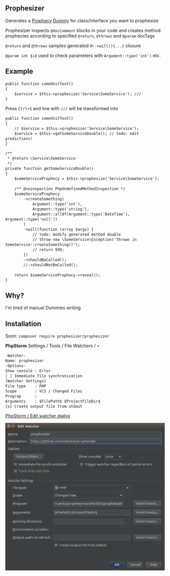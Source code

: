 ## Prophesizer

Generates a [Prophecy](https://github.com/phpspec/prophecy) 
[Dummy](https://github.com/phpspec/prophecy#dummies) for class/interface 
you want to prophesize

Prophesizer inspects `@docComment` blocks in your code and creates 
method prophecies according to specified `@return`, `@throws` and `@param` docTags

`@return` and `@throws` samples generated in `->will(){...}` closure

`@param int $id` used to check parameters with `Argument::type('int')` etc.

## Example
```
public function someUnitTest()
{
    $service = $this->prophesize('Service\SomeService'); ///
}    
```
Press `Ctrl+S` and line with `///` will be transformed into
```
public function someUnitTest()
{
    // $service = $this->prophesize('Service\SomeService');
    $service = $this->getSomeServiceDouble(); // todo: edit predictions!
}
```

```
/**
 * @return \Service\SomeService
 */
private function getSomeServiceDouble()
{
    $someServiceProphecy = $this->prophesize('Service\SomeService');
    
    /** @noinspection PhpUndefinedMethodInspection */
    $someServiceProphecy
        ->createSomething(
            Argument::type('int'),
            Argument::type('string'),
            Argument::allOf(Argument::type('DateTime'), Argument::type('null'))
        )
        ->will(function (array $args) {
            // todo: modify generated method double
            // throw new \SomeService\Exception('Thrown in SomeService::createSomething()');
            // return 999;
        })
        ->shouldBeCalled();
        //->shouldNotBeCalled();

    return $someServiceProphecy->reveal();
}

```
## Why?

I'm tired of manual Dummies writing 

## Installation

Soon: `composer require prophesizer/prophesizer`

**PhpStorm** Settings / Tools / File Watchers / `+`

```
-Watcher-
Name: prophesizer
-Options-
Show console : Error
[ ] Immediate file synchronization
[Watcher Settings]
File type    : PHP
Scope        : VCS / Changed Files
Prograp      : 
Arguments    : $FilePath$ $ProjectFileDir$ 
[x] Create output file from stdout 
```

[PhpStorm / Edit watcher dialog](https://www.jetbrains.com/help/phpstorm/2016.2/new-watcher-dialog.html)

<img src="https://raw.githubusercontent.com/lukashin/prophesizer/master/resources/images/prophesizer-watcher-setup.png" alt="prophesizer-watcher-setup" />
